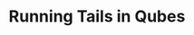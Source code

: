---
lang: es
layout: doc
redirect_from:
- /es/doc/running-tails/
- /es/doc/tails/
redirect_to: https://github.com/Qubes-Community/Contents/blob/master/docs/privacy/tails.md
ref: 71
title: Running Tails in Qubes
---